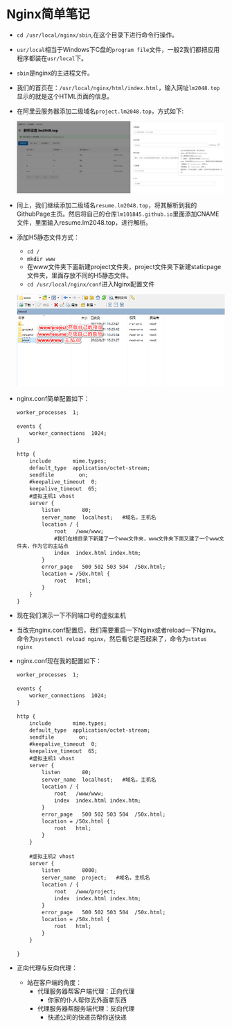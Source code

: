 # Nginx简单笔记

* `cd /usr/local/nginx/sbin`,在这个目录下进行命令行操作。

* `usr/local`相当于Windows下C盘的`program file`文件，一般2我们都把应用程序都装在`usr/local`下。

* `sbin`是nginx的主进程文件。

* 我们的首页在：`/usr/local/nginx/html/index.html`，输入网址`lm2048.top`显示的就是这个HTML页面的信息。

* 在阿里云服务器添加二级域名`project.lm2048.top`，方式如下:

  ![](Nginx简单笔记/01.png)

* 同上，我们继续添加二级域名`resume.lm2048.top`，将其解析到我的GithubPage主页。然后将自己的仓库`lm101845.github.io`里面添加CNAME文件，里面输入resume.lm2048.top，进行解析。

* 添加H5静态文件方式：

  * `cd /`
  * `mkdir www`
  * 在www文件夹下面新建project文件夹，project文件夹下新建staticpage文件夹，里面存放不同的H5静态文件。
  * `cd /usr/local/nginx/conf`进入Nginx配置文件

  ![](Nginx简单笔记/02.png)

* nginx.conf简单配置如下：

  ~~~
  worker_processes  1;
  
  events {
      worker_connections  1024;
  }
  
  http {
      include       mime.types;
      default_type  application/octet-stream;
      sendfile        on;
      #keepalive_timeout  0;
      keepalive_timeout  65;
      #虚拟主机1 vhost
      server {
          listen       80;
          server_name  localhost;   #域名，主机名 
          location / {
              root   /www/www;   
              #我们在根目录下新建了一个www文件夹，www文件夹下面又建了一个www文件夹，作为它的主站点
              index  index.html index.htm;
          }
          error_page   500 502 503 504  /50x.html;
          location = /50x.html {
              root   html;
          }
      }
  }
  ~~~

* 现在我们演示一下不同端口号的虚拟主机

* 当改完nginx.conf配置后，我们需要重启一下Nginx或者reload一下Nginx。命令为`systemctl reload nginx`，然后看它是否起来了，命令为`status nginx`

* nginx.conf现在我的配置如下：

  ~~~
  worker_processes  1;
  
  events {
      worker_connections  1024;
  }
  
  http {
      include       mime.types;
      default_type  application/octet-stream;
      sendfile        on;
      #keepalive_timeout  0;
      keepalive_timeout  65;
      #虚拟主机1 vhost
      server {
          listen       80;
          server_name  localhost;   #域名，主机名 
          location / {
              root   /www/www;
              index  index.html index.htm;
          }
          error_page   500 502 503 504  /50x.html;
          location = /50x.html {
              root   html;
          }
      }
  
      #虚拟主机2 vhost
      server {
          listen       8000;
          server_name  project;   #域名，主机名 
          location / {
              root   /www/project;
              index  index.html index.htm;
          }
          error_page   500 502 503 504  /50x.html;
          location = /50x.html {
              root   html;
          }
      }
  
  }
  ~~~

* 正向代理与反向代理：
  * 站在客户端的角度：
    * 代理服务器帮客户端代理：正向代理
      * 你家的仆人帮你去外面拿东西
    * 代理服务器帮服务端代理：反向代理
      * 快递公司的快递员帮你送快递